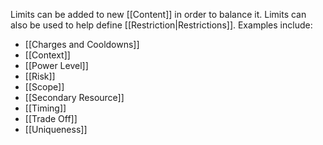 Limits can be added to new [[Content]] in order to balance it. Limits can also be used to help define [[Restriction|Restrictions]]. Examples include:
- [[Charges and Cooldowns]]
- [[Context]]
- [[Power Level]]
- [[Risk]]
- [[Scope]]
- [[Secondary Resource]]
- [[Timing]]
- [[Trade Off]]
- [[Uniqueness]]